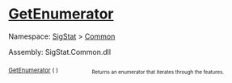 # [GetEnumerator](./Signature-100663446.md)

Namespace: [SigStat]() > [Common](./../README.md)

Assembly: SigStat.Common.dll

<sub>[GetEnumerator](./Signature-100663446.md) (  )</sub>&nbsp; &nbsp; &nbsp; &nbsp; &nbsp; &nbsp; &nbsp; &nbsp; &nbsp;<sub><sub>Returns an enumerator that iterates through the features.</sub></sub>
